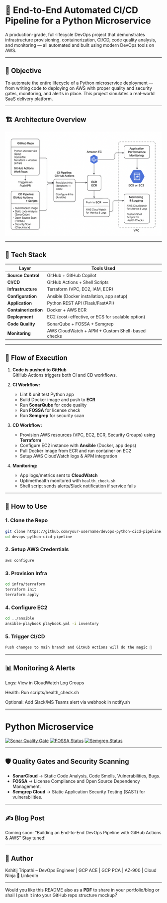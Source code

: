 # 🚀 End-to-End Automated CI/CD Pipeline for a Python Microservice

A production-grade, full-lifecycle DevOps project that demonstrates infrastructure provisioning, containerization, CI/CD, code quality analysis, and monitoring — all automated and built using modern DevOps tools on AWS.
 
---

## 📌 Objective

To automate the entire lifecycle of a Python microservice deployment — from writing code to deploying on AWS with proper quality and security gates, monitoring, and alerts in place. This project simulates a real-world SaaS delivery platform.

---

## 🏗️ Architecture Overview

![Architecture Diagram](./A_flowchart_diagram_illustrates_an_end-to-end_auto.png)

---

## 🧰 Tech Stack

| Layer               | Tools Used                                           |
|---------------------|------------------------------------------------------|
| **Source Control**   | GitHub + GitHub Copilot                             |
| **CI/CD**            | GitHub Actions + Shell Scripts                      |
| **Infrastructure**   | Terraform (VPC, EC2, IAM, ECR)                      |
| **Configuration**    | Ansible (Docker installation, app setup)            |
| **Application**      | Python REST API (Flask/FastAPI)                     |
| **Containerization** | Docker + AWS ECR                                    |
| **Deployment**       | EC2 (cost-effective, or ECS for scalable option)    |
| **Code Quality**     | SonarQube + FOSSA + Semgrep                         |
| **Monitoring**       | AWS CloudWatch + APM + Custom Shell-based checks    |

---

## 🔄 Flow of Execution

1. **Code is pushed to GitHub**  
   GitHub Actions triggers both CI and CD workflows.

2. **CI Workflow:**
   - Lint & unit test Python app
   - Build Docker image and push to **ECR**
   - Run **SonarQube** for code quality
   - Run **FOSSA** for license check
   - Run **Semgrep** for security scan

3. **CD Workflow:**
   - Provision AWS resources (VPC, EC2, ECR, Security Groups) using **Terraform**
   - Configure EC2 instance with **Ansible** (Docker, app deps)
   - Pull Docker image from ECR and run container on EC2
   - Setup AWS CloudWatch logs & APM integration

4. **Monitoring:**
   - App logs/metrics sent to **CloudWatch**
   - Uptime/health monitored with `health_check.sh`
   - Shell script sends alerts/Slack notification if service fails

---

## 📝 How to Use

### 1. Clone the Repo
```bash
git clone https://github.com/your-username/devops-python-cicd-pipeline.git
cd devops-python-cicd-pipeline
```

### 2. Setup AWS Credentials
```bash
aws configure
```

### 3. Provision Infra
```bash
cd infra/terraform
terraform init
terraform apply
```

### 4. Configure EC2
```bash
cd ../ansible
ansible-playbook playbook.yml -i inventory
```

### 5. Trigger CI/CD
```bash
Push changes to main branch and GitHub Actions will do the magic 🎩
```
---

## 📊 Monitoring & Alerts

Logs: View in CloudWatch Log Groups

Health: Run scripts/health_check.sh

Optional: Add Slack/MS Teams alert via webhook in notify.sh

---

# Python Microservice

[![Sonar Quality Gate](https://sonarcloud.io/api/project_badges/measure?project=Kshitij3003_Python-Microservice&metric=alert_status)](https://sonarcloud.io/summary/overall?id=Kshitij3003_Python-Microservice)
[![FOSSA Status](https://app.fossa.com/api/projects/custom%2B53521%2Fgithub.com%2FKshitij3003%2FPython-Microservice.svg?type=small)](https://app.fossa.com/projects/custom%2B53521%2Fgithub.com%2FKshitij3003%2FPython-Microservice?ref=badge_small)
[![Semgrep Status](https://semgrep.dev/api/repos/github.com/Kshitij3003/Python-Microservice/badge.svg)](https://semgrep.dev/orgs/Kshitij3003/projects)

---

## 🛡️ Quality Gates and Security Scanning

- **SonarCloud** → Static Code Analysis, Code Smells, Vulnerabilities, Bugs.
- **FOSSA** → License Compliance and Open Source Dependency Management.
- **Semgrep Cloud** → Static Application Security Testing (SAST) for vulnerabilities.

---

## ✍️ Blog Post
Coming soon: “Building an End-to-End DevOps Pipeline with GitHub Actions & AWS”
Stay tuned!

---

## 🤝 Author
Kshitij Tripathi – DevOps Engineer | GCP ACE | GCP PCA | AZ-900 | Cloud Ninja 🧠
LinkedIn

---

Would you like this README also as a **PDF** to share in your portfolio/blog or shall I push it into your GitHub repo structure mockup?


